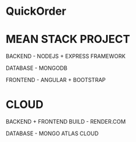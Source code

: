 # QuickOrder

# MEAN STACK PROJECT

BACKEND - NODEJS + EXPRESS FRAMEWORK

DATABASE - MONGODB

FRONTEND - ANGULAR + BOOTSTRAP

# CLOUD

BACKEND + FRONTEND BUILD - RENDER.COM

DATABASE - MONGO ATLAS CLOUD
